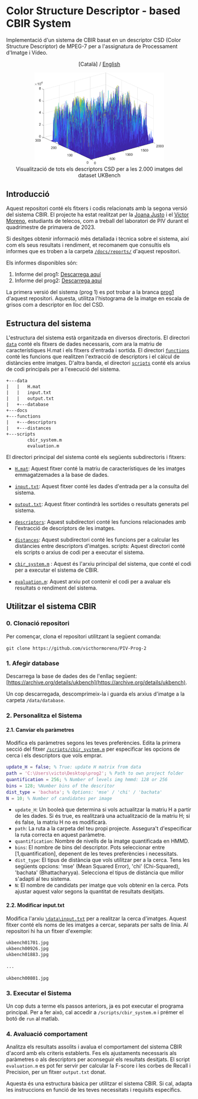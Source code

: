 # Color Structure Descriptor - based CBIR System
Implementació d'un sistema de CBIR basat en un descriptor CSD (Color Structure Descriptor) de MPEG-7 per a l'assignatura de Processament d'Imatge i Vídeo.

<p align="center">[Català] / <a href="./README_EN.md">English</a></p>

<p align="center">
  <img src="./docs/media/descriptors_dataset.png"  width="350" /><br />
  Visualització de tots els descriptors CSD per a les 2.000 imatges del dataset UKBench
</p>


## Introducció
Aquest repositori conté els fitxers i codis relacionats amb la segona versió del sistema CBIR. El projecte ha estat realitzat per la [Joana Justo](https://github.com/joanajusto) i el [Víctor Moreno](https://github.com/victhormoreno), estudiants de telecos, com a treball del laboratori de PIV durant el quadrimestre de primavera de 2023.

Si desitges obtenir informació més detallada i tècnica sobre el sistema, així com els seus resultats i rendiment, et recomanem que consultis els informes que es troben a la carpeta [`/docs/reports/`](/docs/reports) d'aquest repositori.

Els informes disponibles són:

1. Informe del prog1: [Descarrega aquí](docs/reports/memoria_prog1_moreno_justo.pdf)
2. Informe del prog2: [Descarrega aquí](docs/reports/memoria_prog2_moreno_justo.pdf)

La primera versió del sistema (prog 1) es pot trobar a la branca [prog1](../../tree/prog1) d'aquest repositori. Aquesta, utilitza l'histograma de la imatge en escala de grisos com a descriptor en lloc del CSD.

## Estructura del sistema

L'estructura del sistema està organitzada en diversos directoris. El directori [`data`](/data/) conté els fitxers de dades necessaris, com ara la matriu de característiques H.mat i els fitxers d'entrada i sortida. El directori [`functions`](/functions/) conté les funcions que realitzen l'extracció de descriptors i el càlcul de distàncies entre imatges. D'altra banda, el directori [`scripts`](/scripts/) conté els arxius de codi principals per a l'execució del sistema.

```
+---data
|   |   H.mat
|   |   input.txt
|   |   output.txt
|   +---database
+---docs
+---functions
|   +---descriptors
|   +---distances
+---scripts
        cbir_system.m
        evaluation.m
```

El directori principal del sistema conté els següents subdirectoris i fitxers:

+ [`H.mat`](/data/H.mat): Aquest fitxer conté la matriu de característiques de les imatges emmagatzemades a la base de dades.

+ [`input.txt`](/data/input.txt): Aquest fitxer conté les dades d'entrada per a la consulta del sistema.

+ [`output.txt`](/data/output.txt): Aquest fitxer contindrà les sortides o resultats generats pel sistema.

+ [`descriptors`](/functions/descriptors/): Aquest subdirectori conté les funcions relacionades amb l'extracció de descriptors de les imatges.

+ [`distances`](/functions/distances/): Aquest subdirectori conté les funcions per a calcular les distàncies entre descriptors d'imatges.
scripts: Aquest directori conté els scripts o arxius de codi per a executar el sistema.

+ [`cbir_system.m`](/scripts/cbir_system.m) : Aquest és l'arxiu principal del sistema, que conté el codi per a executar el sistema de CBIR.

+ [`evaluation.m`](/scripts/evaluation.m): Aquest arxiu pot contenir el codi per a avaluar els resultats o rendiment del sistema.

## Utilitzar el sistema CBIR 
### 0. Clonació repositori
Per començar, clona el repositori utilitzant la següent comanda: 

``git clone https://github.com/victhormoreno/PIV-Prog-2``

### 1. Afegir database
Descarrega la base de dades des de l'enllaç següent: [https://archive.org/details/ukbench](https://archive.org/details/ukbench).  

Un cop descarregada, descomprimeix-la i guarda els arxius d'imatge a la carpeta `/data/database`.

### 2. Personalitza el Sistema

#### 2.1. Canviar els paràmetres
Modifica els paràmetres segons les teves preferències. Edita la primera secció del fitxer [`/scripts/cbir_system.m`](scripts/cbir_system.m) per especificar les opcions de cerca i els descriptors que vols emprar.

```matlab
update_H = false; % True: update H matrix from data
path = 'C:\Users\victo\Desktop\prog2'; % Path to own project folder
quantification = 256; % Number of levels img hmmd: 128 or 256
bins = 128; %Number bins of the descritor
dist_type = 'bachata'; % Options: 'mse' / 'chi' / 'bachata'
N = 10; % Number of candidates per image
```

+ ``update_H``: Un booleà que determina si vols actualitzar la matriu H a partir de les dades. Si és true, es realitzarà una actualització de la matriu H; si és false, la matriu H no es modificarà.
+ ``path``:  La ruta a la carpeta del teu propi projecte. Assegura't d'especificar la ruta correcta en aquest paràmetre.
+ ``quantification``: Nombre de nivells de la imatge quantificada en HMMD.
+ ``bins``: El nombre de bins del descriptor. Pots seleccionar entre [1,quantification], depenent de les teves preferències i necessitats.
+ ``dist_type``: El tipus de distància que vols utilitzar per a la cerca. Tens les següents opcions: 'mse' (Mean Squared Error), 'chi' (Chi-Squared), 'bachata' (Bhattacharyya). Selecciona el tipus de distància que millor s'adapti al teu sistema.
+ ``N``:  El nombre de candidats per imatge que vols obtenir en la cerca. Pots ajustar aquest valor segons la quantitat de resultats desitjats.


#### 2.2. Modificar input.txt
Modifica l'arxiu [`\data\input.txt`](data/input.txt) per a realitzar la cerca d'imatges. Aquest fitxer conté els noms de les imatges a cercar, separats per salts de línia. Al repositori hi ha un fitxer d'exemple:

```
ukbench01701.jpg
ukbench00926.jpg
ukbench01883.jpg

...

ukbench00801.jpg
```

### 3. Executar el Sistema

Un cop duts a terme els passos anteriors, ja es pot executar el programa principal. Per a fer això, cal accedir a `/scripts/cbir_system.m` i prémer el botó de `run` al matlab.

### 4. Avaluació comportament 
Analitza els resultats assolits i avalua el comportament del sistema CBIR d'acord amb els criteris establerts. Fes els ajustaments necessaris als paràmetres o als descriptors per aconseguir els resultats desitjats. El script `evaluation.m` es pot fer servir per calcular la F-score i les corbes de Recall i Precision, per un fitxer `output.txt` donat.

Aquesta és una estructura bàsica per utilitzar el sistema CBIR. Si cal, adapta les instruccions en funció de les teves necessitats i requisits específics.

